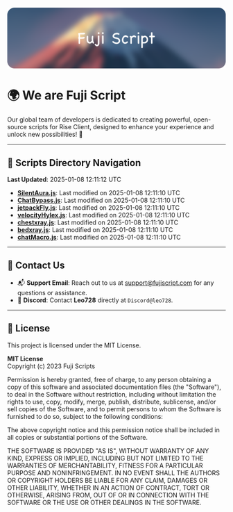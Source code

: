 ![Banner](.github/b.webp)

# 🌍 **We are Fuji Script**

Our global team of developers is dedicated to creating powerful, open-source scripts for Rise Client, designed to enhance your experience and unlock new possibilities! 🌟

---
<!-- SCRIPTS_NAVIGATION_START -->
## 📂 **Scripts Directory Navigation**

**Last Updated**: 2025-01-08 12:11:12 UTC

- **[SilentAura.js](scripts/SilentAura.js)**: Last modified on 2025-01-08 12:11:10 UTC
- **[ChatBypass.js](scripts/ChatBypass.js)**: Last modified on 2025-01-08 12:11:10 UTC
- **[jetpackFly.js](scripts/jetpackFly.js)**: Last modified on 2025-01-08 12:11:10 UTC
- **[velocityHylex.js](scripts/velocityHylex.js)**: Last modified on 2025-01-08 12:11:10 UTC
- **[chestxray.js](scripts/chestxray.js)**: Last modified on 2025-01-08 12:11:10 UTC
- **[bedxray.js](scripts/bedxray.js)**: Last modified on 2025-01-08 12:11:10 UTC
- **[chatMacro.js](scripts/chatMacro.js)**: Last modified on 2025-01-08 12:11:10 UTC

<!-- SCRIPTS_NAVIGATION_END -->

---

## 💬 **Contact Us**  
- 📬 **Support Email**: Reach out to us at [support@fujiscript.com](mailto:support@fujiscript.com) for any questions or assistance.  
- 💬 **Discord**: Contact **Leo728** directly at `Discord@leo728`.

---

## 📜 **License**

This project is licensed under the MIT License.  

**MIT License**  
Copyright (c) 2023 Fuji Scripts  

Permission is hereby granted, free of charge, to any person obtaining a copy of this software and associated documentation files (the "Software"), to deal in the Software without restriction, including without limitation the rights to use, copy, modify, merge, publish, distribute, sublicense, and/or sell copies of the Software, and to permit persons to whom the Software is furnished to do so, subject to the following conditions:  

The above copyright notice and this permission notice shall be included in all copies or substantial portions of the Software.  

THE SOFTWARE IS PROVIDED "AS IS", WITHOUT WARRANTY OF ANY KIND, EXPRESS OR IMPLIED, INCLUDING BUT NOT LIMITED TO THE WARRANTIES OF MERCHANTABILITY, FITNESS FOR A PARTICULAR PURPOSE AND NONINFRINGEMENT. IN NO EVENT SHALL THE AUTHORS OR COPYRIGHT HOLDERS BE LIABLE FOR ANY CLAIM, DAMAGES OR OTHER LIABILITY, WHETHER IN AN ACTION OF CONTRACT, TORT OR OTHERWISE, ARISING FROM, OUT OF OR IN CONNECTION WITH THE SOFTWARE OR THE USE OR OTHER DEALINGS IN THE SOFTWARE.  

